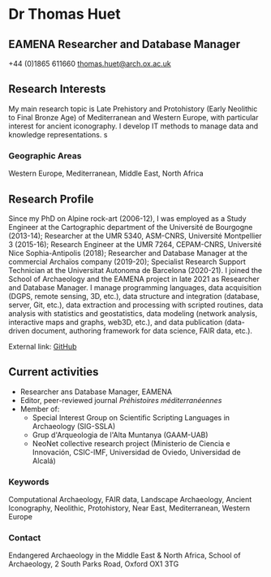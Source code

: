 # Dr Thomas Huet

## EAMENA Researcher and Database Manager

+44 (0)1865 611660
thomas.huet@arch.ox.ac.uk

## Research Interests

My main research topic is Late Prehistory and Protohistory (Early Neolithic to Final Bronze Age) of Mediterranean and Western Europe, with particular interest for ancient iconography. I develop IT methods to manage data and knowledge representations. 
s
### Geographic Areas

Western Europe, Mediterranean, Middle East, North Africa

## Research Profile

Since my PhD on Alpine rock-art (2006-12), I was employed as a Study Engineer at the Cartographic department of the Université de Bourgogne (2013-14); Researcher at the UMR 5340, ASM-CNRS, Université Montpellier 3 (2015-16); Research Engineer at the UMR 7264, CEPAM-CNRS, Université Nice  Sophia-Antipolis (2018); Researcher and Database Manager at the commercial Archaïos company (2019-20); Specialist Research Support Technician at the Universitat Autonoma de Barcelona (2020-21). I joined the School of Archaeology and the EAMENA project in late 2021 as Researcher and Database Manager.
I manage programming languages, data acquisition (DGPS, remote sensing, 3D, etc.), data structure and integration (database, server, Git, etc.), data extraction and processing with scripted routines, data analysis with statistics and geostatistics, data modeling (network analysis, interactive maps and graphs, web3D, etc.), and data publication (data-driven document, authoring framework for data science, FAIR data, etc.). 

External link: [GitHub](https://github.com/zoometh/thomashuet#thomas-huet-dr-)

## Current activities

* Researcher ans Database Manager, EAMENA
* Editor, peer-reviewed journal *Préhistoires méditerranéennes*
* Member of:
  + Special Interest Group on Scientific Scripting Languages in Archaeology (SIG-SSLA)
  + Grup d'Arqueologia de l'Alta Muntanya (GAAM-UAB)
  + NeoNet collective research project (Ministerio de Ciencia e Innovación, CSIC-IMF, Universidad de Oviedo, Universidad de Alcalá)

### Keywords

Computational Archaeology, FAIR data, Landscape Archaeology, Ancient Iconography, Neolithic, Protohistory, Near East, Mediterranean, Western Europe

### Contact

Endangered Archaeology in the Middle East & North Africa, School of Archaeology, 2 South Parks Road, Oxford OX1 3TG